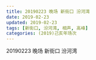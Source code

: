 ```yaml
---
title: 20190223 晚场 新街口 汾河湾
date: 2019-02-23
updated: 2019-02-23
tags: [新街口, 汾河湾, 相声, 高峰]
categories: (2019)己亥年场次
---
```

20190223 晚场 新街口 汾河湾



